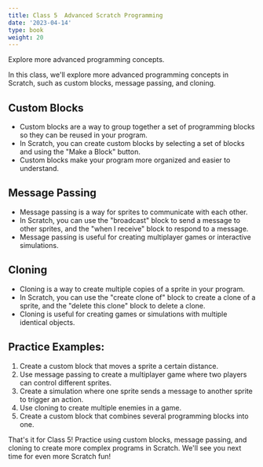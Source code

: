 ```yaml
---
title: Class 5  Advanced Scratch Programming 
date: '2023-04-14'
type: book
weight: 20
---
```

Explore more advanced programming concepts.
<!--more-->


In this class, we'll explore more advanced programming concepts in Scratch, such as custom blocks, message passing, and cloning. 


##  Custom Blocks 

- Custom blocks are a way to group together a set of programming blocks so they can be reused in your program. 
- In Scratch, you can create custom blocks by selecting a set of blocks and using the "Make a Block" button. 
- Custom blocks make your program more organized and easier to understand. 


## Message Passing 

- Message passing is a way for sprites to communicate with each other. 
- In Scratch, you can use the "broadcast" block to send a message to other sprites, and the "when I receive" block to respond to a message. 
- Message passing is useful for creating multiplayer games or interactive simulations. 



##  Cloning  

- Cloning is a way to create multiple copies of a sprite in your program. 
- In Scratch, you can use the "create clone of" block to create a clone of a sprite, and the "delete this clone" block to delete a clone. 
- Cloning is useful for creating games or simulations with multiple identical objects. 



## Practice Examples: 

1. Create a custom block that moves a sprite a certain distance. 
2. Use message passing to create a multiplayer game where two players can control different sprites. 
3. Create a simulation where one sprite sends a message to another sprite to trigger an action. 
4. Use cloning to create multiple enemies in a game. 
5. Create a custom block that combines several programming blocks into one. 

That's it for Class 5! Practice using custom blocks, message passing, and cloning to create more complex programs in Scratch. We'll see you next time for even more Scratch fun! 
